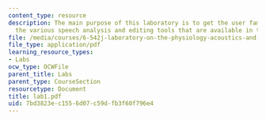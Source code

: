 ```yaml
---
content_type: resource
description: The main purpose of this laboratory is to get the user familiar with
  the various speech analysis and editing tools that are available in the Speech Group.
file: /media/courses/6-542j-laboratory-on-the-physiology-acoustics-and-perception-of-speech-fall-2005/7bd3823ec1556d07c59dfb3f60f796e4_lab1.pdf
file_type: application/pdf
learning_resource_types:
- Labs
ocw_type: OCWFile
parent_title: Labs
parent_type: CourseSection
resourcetype: Document
title: lab1.pdf
uid: 7bd3823e-c155-6d07-c59d-fb3f60f796e4
---
```

